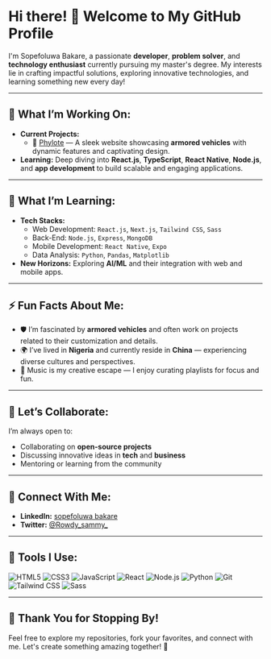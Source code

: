 # Hi there! 👋 Welcome to My GitHub Profile

I'm Sopefoluwa Bakare, a passionate **developer**, **problem solver**, and **technology enthusiast** currently pursuing my master's degree. My interests lie in crafting impactful solutions, exploring innovative technologies, and learning something new every day!

---

## 🌟 What I’m Working On:
- **Current Projects:**
  - 🚗 [Phylote](https://github.com/devSammy3310/phylote) — A sleek website showcasing **armored vehicles** with dynamic features and captivating design.
- **Learning:** Deep diving into **React.js**, **TypeScript**, **React Native**, **Node.js**, and **app development** to build scalable and engaging applications.

---

## 🌱 What I’m Learning:
- **Tech Stacks:**
  - Web Development: `React.js`, `Next.js`, `Tailwind CSS`, `Sass`
  - Back-End: `Node.js`, `Express`, `MongoDB`
  - Mobile Development: `React Native`, `Expo`
  - Data Analysis: `Python`, `Pandas`, `Matplotlib`
- **New Horizons:** Exploring **AI/ML** and their integration with web and mobile apps.

---

## ⚡ Fun Facts About Me:
- 🛡️ I’m fascinated by **armored vehicles** and often work on projects related to their customization and details.
- 🌍 I’ve lived in **Nigeria** and currently reside in **China** — experiencing diverse cultures and perspectives.
- 🎵 Music is my creative escape — I enjoy curating playlists for focus and fun.

---

## 💬 Let’s Collaborate:
I’m always open to:
- Collaborating on **open-source projects**
- Discussing innovative ideas in **tech** and **business**
- Mentoring or learning from the community

---

## 📧 Connect With Me:
- **LinkedIn:** [sopefoluwa bakare](https://www.linkedin.com/in/sopefoluwa-bakare)
- **Twitter:** [@Rowdy_sammy_](https://twitter.com/Rowdy_Sammy_)


---

## 🚰️ Tools I Use:
![HTML5](https://img.shields.io/badge/-HTML5-E34F26?logo=html5&logoColor=white)
![CSS3](https://img.shields.io/badge/-CSS3-1572B6?logo=css3&logoColor=white)
![JavaScript](https://img.shields.io/badge/-JavaScript-F7DF1E?logo=javascript&logoColor=black)
![React](https://img.shields.io/badge/-React-61DAFB?logo=react&logoColor=black)
![Node.js](https://img.shields.io/badge/-Node.js-339933?logo=node.js&logoColor=white)
![Python](https://img.shields.io/badge/-Python-3776AB?logo=python&logoColor=white)
![Git](https://img.shields.io/badge/-Git-F05032?logo=git&logoColor=white)
![Tailwind CSS](https://img.shields.io/badge/-Tailwind%20CSS-06B6D4?logo=tailwindcss&logoColor=white)
![Sass](https://img.shields.io/badge/-Sass-CC6699?logo=sass&logoColor=white)

---

## 🌟 Thank You for Stopping By!
Feel free to explore my repositories, fork your favorites, and connect with me. Let's create something amazing together! 🚀

